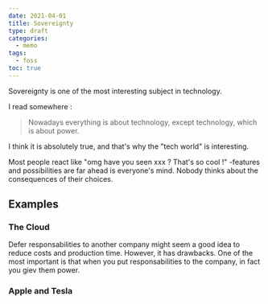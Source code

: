 ```yaml
---
date: 2021-04-01
title: Sovereignty
type: draft
categories:
  - memo
tags:
  - foss
toc: true
---
```


Sovereignty is one of the most interesting subject in technology.

I read somewhere :

> Nowadays everything is about technology, except technology, which is about power.

I think it is absolutely true, and that's why the "tech world" is interesting.

Most people react like "omg have you seen xxx ? That's so cool !" -features and possibilities are far ahead is everyone's mind. Nobody thinks about the consequences of their choices. 

## Examples

### The Cloud

Defer responsabilities to another company might seem a good idea to reduce costs and production time. However, it has drawbacks. One of the most important is that when you put responsabilities to the company, in fact you giev them power.

### Apple and Tesla

